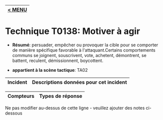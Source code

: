 |[< MENU](../../README.md)|
|---|
# Technique T0138: Motiver à agir

* **Résumé**: persuader, empêcher ou provoquer la cible pour se comporter de manière spécifique favorable à l'attaquant.Certains comportements communs se joignent, souscrivent, vote, achetent, démontrent, se battent, reculent, démissionnent, boycottent.

* **appartient à la scène tactique**: TA02


|Incident |Descriptions données pour cet incident |
|-------- |-------------------- |



|Compteurs |Types de réponse |
|-------- |-------------- |


Ne pas modifier au-dessus de cette ligne - veuillez ajouter des notes ci-dessous